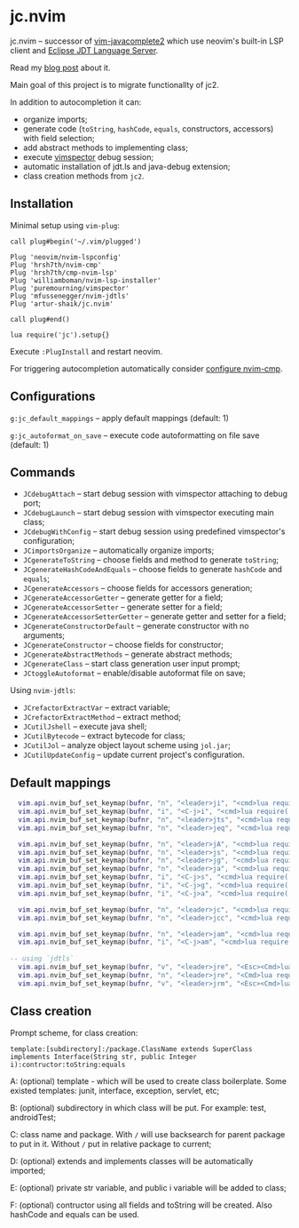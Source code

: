 # jc.nvim

jc.nvim – successor of [vim-javacomplete2](https://github.com/artur-shaik/vim-javacomplete2) which use neovim's built-in LSP client and [Eclipse JDT Language Server](https://github.com/eclipse/eclipse.jdt.ls).

Read my [blog post](https://shaik.link/posts/javacomplete-to-jc.nvim/) about it.

Main goal of this project is to migrate functionallty of jc2.

In addition to autocompletion it can:

- organize imports;
- generate code (`toString`, `hashCode`, `equals`, constructors, accessors) with field selection;
- add abstract methods to implementing class;
- execute [vimspector](https://github.com/puremourning/vimspector) debug session;
- automatic installation of jdt.ls and java-debug extension;
- class creation methods from `jc2`.

## Installation

Minimal setup using `vim-plug`:

```
call plug#begin('~/.vim/plugged')

Plug 'neovim/nvim-lspconfig'
Plug 'hrsh7th/nvim-cmp' 
Plug 'hrsh7th/cmp-nvim-lsp'
Plug 'williamboman/nvim-lsp-installer'
Plug 'puremourning/vimspector'
Plug 'mfussenegger/nvim-jdtls'
Plug 'artur-shaik/jc.nvim'

call plug#end()

lua require('jc').setup{}
```

Execute `:PlugInstall` and restart neovim.

For triggering autocompletion automatically consider [configure nvim-cmp](https://github.com/hrsh7th/nvim-cmp/#recommended-configuration).

## Configurations

`g:jc_default_mappings` – apply default mappings (default: 1)

`g:jc_autoformat_on_save` – execute code autoformatting on file save (default: 1)

## Commands

- `JCdebugAttach` – start debug session with vimspector attaching to debug port;
- `JCdebugLaunch` – start debug session with vimspector executing main class;
- `JCdebugWithConfig` – start debug session using predefined vimspector's configuration;
- `JCimportsOrganize` – automatically organize imports;
- `JCgenerateToString` – choose fields and method to generate `toString`;
- `JCgenerateHashCodeAndEquals` – choose fields to generate `hashCode` and `equals`;
- `JCgenerateAccessors` – choose fields for accessors generation;
- `JCgenerateAccessorGetter` – generate getter for a field;
- `JCgenerateAccessorSetter` – generate setter for a field;
- `JCgenerateAccessorSetterGetter` – generate getter and setter for a field;
- `JCgenerateConstructorDefault` – generate constructor with no arguments;
- `JCgenerateConstructor` – choose fields for constructor;
- `JCgenerateAbstractMethods` – generate abstract methods;
- `JCgenerateClass` – start class generation user input prompt;
- `JCtoggleAutoformat` – enable/disable autoformat file on save;

Using `nvim-jdtls`:

- `JCrefactorExtractVar` – extract variable;
- `JCrefactorExtractMethod` – extract method;
- `JCutilJshell` – execute java shell;
- `JCutilBytecode` – extract bytecode for class;
- `JCutilJol` – analyze object layout scheme using `jol.jar`;
- `JCutilUpdateConfig` – update current project's configuration.

## Default mappings

```lua
  vim.api.nvim_buf_set_keymap(bufnr, "n", "<leader>ji", "<cmd>lua require('jc.jdtls').organize_imports()<CR>", opts)
  vim.api.nvim_buf_set_keymap(bufnr, "i", "<C-j>i", "<cmd>lua require('jc.jdtls').organize_imports()<CR>", opts)
  vim.api.nvim_buf_set_keymap(bufnr, "n", "<leader>jts", "<cmd>lua require('jc.jdtls').generate_toString()<CR>", opts)
  vim.api.nvim_buf_set_keymap(bufnr, "n", "<leader>jeq", "<cmd>lua require('jc.jdtls').generate_hashCodeAndEquals()<CR>", opts)

  vim.api.nvim_buf_set_keymap(bufnr, "n", "<leader>jA", "<cmd>lua require('jc.jdtls').generate_accessors()<CR>", opts)
  vim.api.nvim_buf_set_keymap(bufnr, "n", "<leader>js", "<cmd>lua require('jc.jdtls').generate_accessor('s')<CR>", opts)
  vim.api.nvim_buf_set_keymap(bufnr, "n", "<leader>jg", "<cmd>lua require('jc.jdtls').generate_accessor('g')<CR>", opts)
  vim.api.nvim_buf_set_keymap(bufnr, "n", "<leader>ja", "<cmd>lua require('jc.jdtls').generate_accessor('gs')<CR>", opts)
  vim.api.nvim_buf_set_keymap(bufnr, "i", "<C-j>s", "<cmd>lua require('jc.jdtls').generate_accessor('s')<CR>", opts)
  vim.api.nvim_buf_set_keymap(bufnr, "i", "<C-j>g", "<cmd>lua require('jc.jdtls').generate_accessor('g')<CR>", opts)
  vim.api.nvim_buf_set_keymap(bufnr, "i", "<C-j>a", "<cmd>lua require('jc.jdtls').generate_accessor('sg')<CR>", opts)

  vim.api.nvim_buf_set_keymap(bufnr, "n", "<leader>jc", "<cmd>lua require('jc.jdtls').generate_constructor(nil, nil, {default = false})<CR>", opts)
  vim.api.nvim_buf_set_keymap(bufnr, "n", "<leader>jcc", "<cmd>lua require('jc.jdtls').generate_constructor(nil, nil, {default = true})<CR>", opts)

  vim.api.nvim_buf_set_keymap(bufnr, "n", "<leader>jam", "<cmd>lua require('jc.jdtls').generate_abstractMethods()<CR>", opts)
  vim.api.nvim_buf_set_keymap(bufnr, "i", "<C-j>am", "<cmd>lua require('jc.jdtls').generate_abstractMethods()<CR>", opts)
  
-- using `jdtls`
  vim.api.nvim_buf_set_keymap(bufnr, "v", "<leader>jre", "<Esc><Cmd>lua require('jdtls').extract_variable(true)<CR>", opts)
  vim.api.nvim_buf_set_keymap(bufnr, "n", "<leader>jre", "<Cmd>lua require('jdtls').extract_variable()<CR>", opts)
  vim.api.nvim_buf_set_keymap(bufnr, "v", "<leader>jrm", "<Esc><Cmd>lua require('jdtls').extract_method(true)<CR>", opts)
```

## Class creation

Prompt scheme, for class creation:

    template:[subdirectory]:/package.ClassName extends SuperClass implements Interface(String str, public Integer i):contructor:toString:equals

A: (optional) template - which will be used to create class boilerplate. Some existed templates: junit, interface, exception, servlet, etc;

B: (optional) subdirectory in which class will be put. For example: test, androidTest;

C: class name and package. With `/` will use backsearch for parent package to put in it. Without `/` put in relative package to current;

D: (optional) extends and implements classes will be automatically imported;

E: (optional) private str variable, and public i variable will be added to class;

F: (optional) contructor using all fields and toString will be created. Also hashCode and equals can be used.
